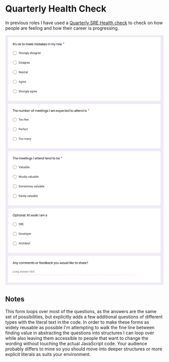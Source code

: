 # Quarterly Health Check

In previous roles I have used a
[Quarterly SRE Health check](https://www.unixdaemon.net/career/quarterly-sre-healthcheck/)
to check on how people are feeling and how their career is progressing.

![Quarterly Health Check Sample Questions](/quarterly-health-check/quarterly-health-check.png?raw=true "Screenshot of sample health check questions")

## Notes

This form loops over most of the questions, as the answers are the same
set of possibilities, but explicitly adds a few additional questions of
different types with the literal text in the code. In order to make
these forms as widely reusable as possible I'm attempting to walk the
fine line between finding value in abstracting the questions into
structures I can loop over while also leaving them accessible to people
that want to change the wording without touching the actual JavaScript
code. Your audience probably differs to mine so you should move into
deeper structures or more explicit literals as suits your environment.

